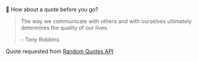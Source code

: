 📣 How about a quote before you go?

> The way we communicate with others and with ourselves ultimately determines the quality of our lives.
>
> <p>- Tony Robbins</p>

Quote requested from [Random Quotes API](https://github.com/lukePeavey/quotable)
